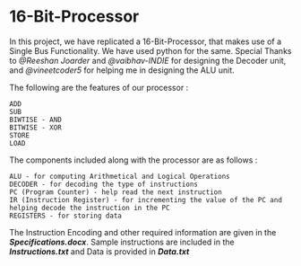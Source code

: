 # 16-Bit-Processor
In this project, we have replicated a 16-Bit-Processor, that makes use of a Single Bus Functionality. We have used python for the same. 
Special Thanks to *@Reeshan Joarder* and *@vaibhav-INDIE* for designing the Decoder unit, and *@vineetcoder5* for helping me in designing the ALU unit. 

The following are the features of our processor :

    ADD 
    SUB
    BIWTISE - AND
    BITWISE - XOR
    STORE
    LOAD

The components included along with the processor are as follows :

    ALU - for computing Arithmetical and Logical Operations
    DECODER - for decoding the type of instructions
    PC (Program Counter) - help read the next instruction
    IR (Instruction Register) - for incrementing the value of the PC and helping decode the instruction in the PC
    REGISTERS - for storing data

The Instruction Encoding and other required information are given in the ***Specifications.docx***. 
Sample instructions are included in the ***Instructions.txt*** and Data is provided in ***Data.txt***



     
    
